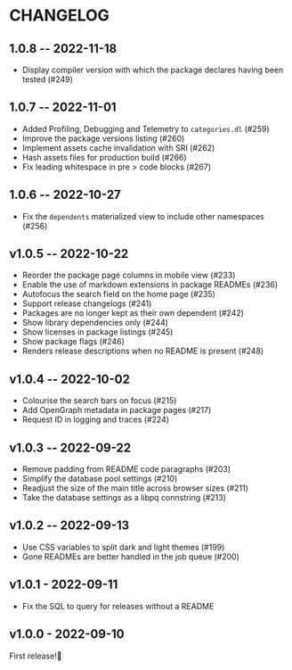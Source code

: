 # CHANGELOG

## 1.0.8 -- 2022-11-18

* Display compiler version with which the package declares having been tested (#249)

## 1.0.7 -- 2022-11-01

* Added Profiling, Debugging and Telemetry to `categories.dl` (#259)
* Improve the package versions listing (#260)
* Implement assets cache invalidation with SRI (#262)
* Hash assets files for production build (#266)
* Fix leading whitespace in pre > code blocks (#267)

## 1.0.6 -- 2022-10-27

* Fix the `dependents` materialized view to include other namespaces (#256)

## v1.0.5 -- 2022-10-22

* Reorder the package page columns in mobile view (#233)
* Enable the use of markdown extensions in package READMEs (#236)
* Autofocus the search field on the home page (#235)
* Support release changelogs (#241)
* Packages are no longer kept as their own dependent (#242)
* Show library dependencies only (#244)
* Show licenses in package listings (#245)
* Show package flags (#246)
* Renders release descriptions when no README is present (#248)

## v1.0.4 -- 2022-10-02

* Colourise the search bars on focus (#215)
* Add OpenGraph metadata in package pages (#217)
* Request ID in logging and traces (#224)

## v1.0.3 -- 2022-09-22

* Remove padding from README code paragraphs (#203)
* Simplify the database pool settings (#210)
* Readjust the size of the main title across browser sizes (#211)
* Take the database settings as a libpq connstring (#213)

## v1.0.2 -- 2022-09-13

* Use CSS variables to split dark and light themes (#199)
* Gone READMEs are better handled in the job queue (#200)

## v1.0.1 - 2022-09-11

* Fix the SQL to query for releases without a README

## v1.0.0 - 2022-09-10

First release!🥳
